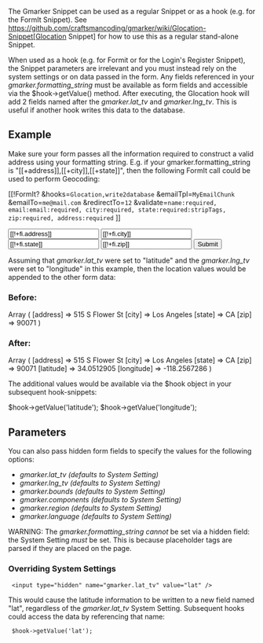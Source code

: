 The Gmarker Snippet can be used as a regular Snippet or as a hook (e.g. for the FormIt Snippet). See https://github.com/craftsmancoding/gmarker/wiki/Glocation-Snippet[Glocation Snippet] for how to use this as a regular stand-alone Snippet.

When used as a hook (e.g. for Formit or for the Login's Register Snippet), the Snippet parameters are irrelevant and you must instead rely on the system settings or on data passed in the form. Any fields referenced in your *gmarker.formatting_string* must be available as form fields and accessible via the $hook->getValue() method.  After executing, the Glocation hook will add 2 fields named after the *gmarker.lat_tv* and *gmarker.lng_tv*.  This is useful if another hook writes this data to the database.

## Example

Make sure your form passes all the information required to construct a valid address using your formatting string. E.g. if your gmarker.formatting_string is "[[+address]],[[+city]],[[+state]]", then the following FormIt call could be used to perform Geocoding:

 [[!FormIt?
   &hooks=`Glocation,write2database`
   &emailTpl=`MyEmailChunk`
   &emailTo=`me@mail.com`
   &redirectTo=`12`
   &validate=`name:required,
      email:email:required,
      city:required,
      state:required:stripTags,
      zip:required,
      address:required`
 ]]
 <form action="[[~[[*id]]]]" method="post" class="form">
    <!-- other form fields -->
    <input type="text" name="address" id="address" value="[[!+fi.address]]" />
    <input type="text" name="city" id="city" value="[[!+fi.city]]" />
    <input type="text" name="state" id="state" value="[[!+fi.state]]" />
    <input type="text" name="zip" id="zip" value="[[!+fi.zip]]" />
    <input type="submit" value="Submit" />
 </form>

Assuming that *gmarker.lat_tv* were set to "latitude" and the *gmarker.lng_tv* were set to "longitude" in this example, then the location values would be appended to the other form data:

### Before:

 Array
 (
    [address] => 515 S Flower St
    [city] => Los Angeles
    [state] => CA
    [zip] => 90071
 )

### After:

 Array
 (
    [address] => 515 S Flower St
    [city] => Los Angeles
    [state] => CA
    [zip] => 90071
    [latitude] => 34.0512905
    [longitude] => -118.2567286
 )

The additional values would be available via the $hook object in your subsequent hook-snippets:

 $hook->getValue('latitude');
 $hook->getValue('longitude');

## Parameters

You can also pass hidden form fields to specify the values for the following options:

* *gmarker.lat_tv*  _(defaults to System Setting)_
* *gmarker.lng_tv*  _(defaults to System Setting)_
* *gmarker.bounds*  _(defaults to System Setting)_
* *gmarker.components*  _(defaults to System Setting)_
* *gmarker.region*  _(defaults to System Setting)_
* *gmarker.language*  _(defaults to System Setting)_

WARNING: The *gmarker.formatting_string* _cannot_ be set via a hidden field: the System Setting _must_ be set.  This is because placeholder tags are parsed if they are placed on the page.

### Overriding System Settings

```
 <input type="hidden" name="gmarker.lat_tv" value="lat" />
```

This would cause the latitude information to be written to a new field named "lat", regardless of the *gmarker.lat_tv* System Setting.  Subsequent hooks could access the data by referencing that name:

```
 $hook->getValue('lat');
```